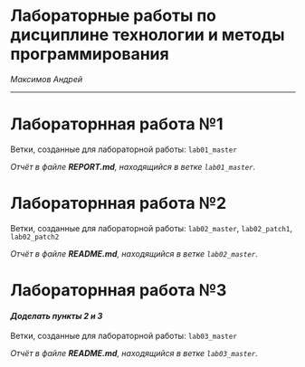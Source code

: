# Лабораторные работы по дисциплине технологии и методы программирования
*Максимов Андрей*
___
# **Лабораторнная работа №1**

Ветки, созданные для лабораторной работы: `lab01_master`

*Отчёт в файле **REPORT.md**, находящийся в ветке `lab01_master`.*

# **Лабораторнная работа №2**

Ветки, созданные для лабораторной работы: `lab02_master`, `lab02_patch1`, `lab02_patch2`

*Отчёт в файле **README.md**, находящийся в ветке `lab02_master`.*

# **Лабораторнная работа №3** 
#### *Доделать пункты 2 и 3*

Ветки, созданные для лабораторной работы: `lab03_master`

*Отчёт в файле **README.md**, находящийся в ветке `lab03_master`.*
